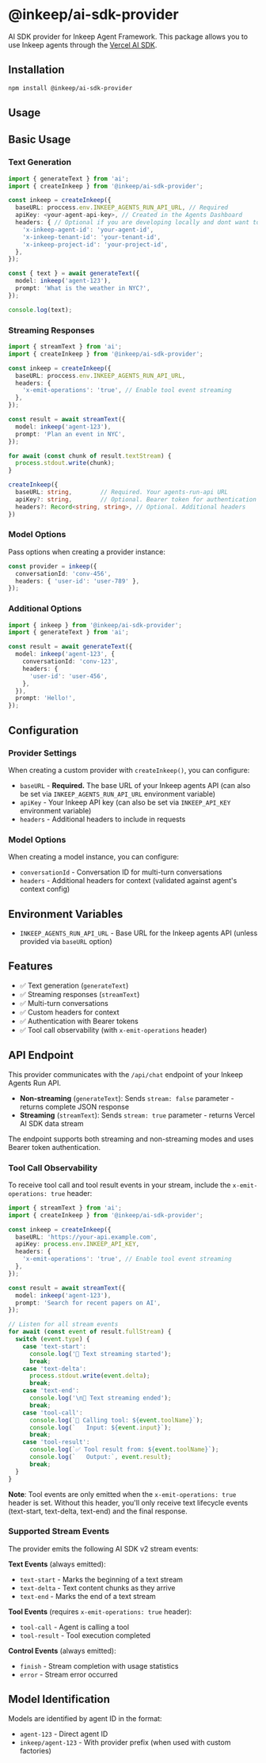 # @inkeep/ai-sdk-provider

AI SDK provider for Inkeep Agent Framework. This package allows you to use Inkeep agents through the [Vercel AI SDK](https://sdk.vercel.ai/docs).

## Installation

```bash
npm install @inkeep/ai-sdk-provider

```

## Usage

## Basic Usage

### Text Generation

```typescript
import { generateText } from 'ai';
import { createInkeep } from '@inkeep/ai-sdk-provider';

const inkeep = createInkeep({
  baseURL: proccess.env.INKEEP_AGENTS_RUN_API_URL, // Required
  apiKey: <your-agent-api-key>, // Created in the Agents Dashboard
  headers: { // Optional if you are developing locally and dont want to use an api key
    'x-inkeep-agent-id': 'your-agent-id',
    'x-inkeep-tenant-id': 'your-tenant-id',
    'x-inkeep-project-id': 'your-project-id',
  },
});

const { text } = await generateText({
  model: inkeep('agent-123'),
  prompt: 'What is the weather in NYC?',
});

console.log(text);
```

### Streaming Responses

```typescript
import { streamText } from 'ai';
import { createInkeep } from '@inkeep/ai-sdk-provider';

const inkeep = createInkeep({
  baseURL: proccess.env.INKEEP_AGENTS_RUN_API_URL,
  headers: {
    'x-emit-operations': 'true', // Enable tool event streaming
  },
});

const result = await streamText({
  model: inkeep('agent-123'),
  prompt: 'Plan an event in NYC',
});

for await (const chunk of result.textStream) {
  process.stdout.write(chunk);
}
```

```typescript
createInkeep({
  baseURL: string,        // Required. Your agents-run-api URL
  apiKey?: string,        // Optional. Bearer token for authentication
  headers?: Record<string, string>, // Optional. Additional headers
})
```

### Model Options

Pass options when creating a provider instance:

```typescript
const provider = inkeep({
  conversationId: 'conv-456',
  headers: { 'user-id': 'user-789' },
});
```

### Additional Options

```typescript
import { inkeep } from '@inkeep/ai-sdk-provider';
import { generateText } from 'ai';

const result = await generateText({
  model: inkeep('agent-123', {
    conversationId: 'conv-123',
    headers: {
      'user-id': 'user-456',
    },
  }),
  prompt: 'Hello!',
});
```

## Configuration

### Provider Settings

When creating a custom provider with `createInkeep()`, you can configure:

- `baseURL` - **Required.** The base URL of your Inkeep agents API (can also be set via `INKEEP_AGENTS_RUN_API_URL` environment variable)
- `apiKey` - Your Inkeep API key (can also be set via `INKEEP_API_KEY` environment variable)
- `headers` - Additional headers to include in requests

### Model Options

When creating a model instance, you can configure:

- `conversationId` - Conversation ID for multi-turn conversations
- `headers` - Additional headers for context (validated against agent's context config)

## Environment Variables

- `INKEEP_AGENTS_RUN_API_URL` - Base URL for the Inkeep agents API (unless provided via `baseURL` option)

## Features

- ✅ Text generation (`generateText`)
- ✅ Streaming responses (`streamText`)
- ✅ Multi-turn conversations
- ✅ Custom headers for context
- ✅ Authentication with Bearer tokens
- ✅ Tool call observability (with `x-emit-operations` header)

## API Endpoint

This provider communicates with the `/api/chat` endpoint of your Inkeep Agents Run API.

- **Non-streaming** (`generateText`): Sends `stream: false` parameter - returns complete JSON response
- **Streaming** (`streamText`): Sends `stream: true` parameter - returns Vercel AI SDK data stream

The endpoint supports both streaming and non-streaming modes and uses Bearer token authentication.

### Tool Call Observability

To receive tool call and tool result events in your stream, include the `x-emit-operations: true` header:

```typescript
import { streamText } from 'ai';
import { createInkeep } from '@inkeep/ai-sdk-provider';

const inkeep = createInkeep({
  baseURL: 'https://your-api.example.com',
  apiKey: process.env.INKEEP_API_KEY,
  headers: {
    'x-emit-operations': 'true', // Enable tool event streaming
  },
});

const result = await streamText({
  model: inkeep('agent-123'),
  prompt: 'Search for recent papers on AI',
});

// Listen for all stream events
for await (const event of result.fullStream) {
  switch (event.type) {
    case 'text-start':
      console.log('📝 Text streaming started');
      break;
    case 'text-delta':
      process.stdout.write(event.delta);
      break;
    case 'text-end':
      console.log('\n📝 Text streaming ended');
      break;
    case 'tool-call':
      console.log(`🔧 Calling tool: ${event.toolName}`);
      console.log(`   Input: ${event.input}`);
      break;
    case 'tool-result':
      console.log(`✅ Tool result from: ${event.toolName}`);
      console.log(`   Output:`, event.result);
      break;
  }
}
```

**Note**: Tool events are only emitted when the `x-emit-operations: true` header is set. Without this header, you'll only receive text lifecycle events (text-start, text-delta, text-end) and the final response.

### Supported Stream Events

The provider emits the following AI SDK v2 stream events:

**Text Events** (always emitted):
- `text-start` - Marks the beginning of a text stream
- `text-delta` - Text content chunks as they arrive
- `text-end` - Marks the end of a text stream

**Tool Events** (requires `x-emit-operations: true` header):
- `tool-call` - Agent is calling a tool
- `tool-result` - Tool execution completed

**Control Events** (always emitted):
- `finish` - Stream completion with usage statistics
- `error` - Stream error occurred

## Model Identification

Models are identified by agent ID in the format:
- `agent-123` - Direct agent ID
- `inkeep/agent-123` - With provider prefix (when used with custom factories)